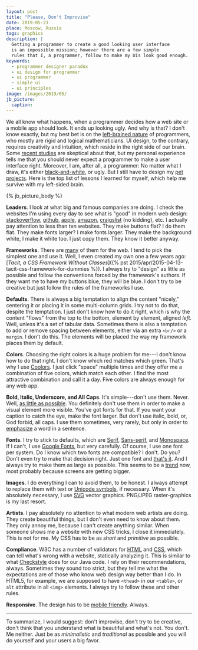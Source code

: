 ```yaml
---
layout: post
title: "Please, Don't Improvise"
date: 2019-05-21
place: Moscow, Russia
tags: graphics
description: |
  Getting a programmer to create a good looking user interface
  is an impossible mission; however there are a few simple
  rules that I, a programmer, follow to make my UIs look good enough.
keywords:
  - programmer designer paradox
  - ui design for programmer
  - ui programmer
  - simple ui
  - ui principles
image: /images/2019/05/
jb_picture:
  caption:
---
```


We all know what happens, when a programmer decides how a web site
or a mobile app should look. It ends up looking ugly. And why is that? I don't know exactly,
but my best bet is on the [left-brained nature](https://www.linkedin.com/pulse/left-brain-vs-right-brain-developers-warren-gwartney/)
of programmers, who mostly are rigid and logical mathematicians. UI design, to the contrary,
requires creativity and intuition, which reside in the right side of our brain.
Some [recent studies](https://www.fastcompany.com/3029364/this-is-your-brain-on-code-according-to-functional-mri-imaging)
are skeptical about that, but my personal experience tells me that you should never expect
a programmer to make a user interface right.
Moreover, I am, after all, a programmer: No matter what I draw, it's either
[black-and-white](/paintings.html), or ugly.
But I still have to design my [pet projects](/pets.html).
Here is the top list of lessons I learned for myself, which help me survive
with my left-sided brain.

<!--more-->

{% jb_picture_body %}

**Leaders**.
I look at what big and famous companies are doing. I check the websites
I'm using every day to see what is "good" in modern web design:
[stackoverflow](https://stackoverflow.com),
[github](https://github.com),
[apple](https://www.apple.com),
[amazon](https://www.amazon.com),
[craigslist](https://www.craigslist.org/) (no kidding), etc.
I actually pay attention to less than ten websites.
They make buttons flat? I do them flat. They make fonts larger? I make
fonts larger. They make the background white, I make it white too.
I just copy them. They know it better anyway.

**Frameworks**.
There are [many](https://github.com/troxler/awesome-css-frameworks) of them for
the web. I tend to pick the simplest one and use it. Well, I even created my own one
a few years ago: [_Tacit, a CSS Framework Without Classes_]({% pst 2015/apr/2015-04-13-tacit-css-framework-for-dummies %}).
I always try to "design" as little as possible and follow the
conventions forced by the framework's authors. If they want me to have my
buttons blue, they will be blue. I don't try to be creative but just follow
the rules of the frameworks I use.

**Defaults**.
There is always a big temptation to align the content "nicely,"
centering it or placing it in some multi-column grids. I try not to do
that, despite the temptation. I just don't know how to do it right,
which is why the content "flows" from the top to the bottom, element
by element, aligned _left_. Well, unless it's a set of tabular data.
Sometimes there is also a temptation to add or remove spacing between
elements, either via an extra `<br/>` or a `margin`. I don't do this.
The elements will be placed the way my framework places them by default.

**Colors**.
Choosing the right colors is a huge problem for me---I don't know how to do that right.
I don't know which red matches which green. That's why I use
[Coolors](https://coolors.co/app). I just click "space" multiple times and they
offer me a combination of five colors, which match each
other. I find the most attractive combination and call it a day. Five colors
are always enough for any web app.

**Bold, Italic, Underscore, and All Caps**.
It's simple---don't use them. Never. Well,
[as little as possible](https://practicaltypography.com/bold-or-italic.html).
You definitely don't use them in order to make a visual element more visible. You've got
fonts for that. If you want your caption to catch the eye, make the
font larger. But don't use italic, bold, or, God forbid, all caps. I use
them sometimes, very rarely, but only in order to
[emphasize](https://en.wikipedia.org/wiki/Emphasis_%28typography%29)
a word in a sentence.

**Fonts**.
I try to stick to defaults, which are
[Serif](https://en.wikipedia.org/wiki/Serif),
[Sans-serif](https://en.wikipedia.org/wiki/Sans-serif),
and [Monospace](https://en.wikipedia.org/wiki/Monospaced_font).
If I can't, I use [Google Fonts](https://fonts.google.com/),
but very carefully. Of course, I use one font per system.
Do I know which two fonts are compatible? I don't. Do you?
Don't even try to make that decision right. Just one font and
[that's it](https://www.quora.com/How-many-different-fonts-should-you-use-in-your-website).
And I always try to make them as large as possible. This seems to be a
[trend](https://blog.marvelapp.com/body-text-small/)
now, most probably because screens are getting bigger.

**Images**.
I do everything I can to avoid them, to be honest. I always attempt to
replace them with text or [Unicode symbols](https://en.wikipedia.org/wiki/List_of_Unicode_characters),
if necessary. When it's absolutely necessary, I use
[SVG](https://en.wikipedia.org/wiki/Scalable_Vector_Graphics) vector graphics.
PNG/JPEG raster-graphics is my last resort.

**Artists**.
I pay absolutely no attention to what modern web artists are doing.
They create beautiful things, but I don't even need to know about them.
They only annoy me, because I can't create anything similar. When someone
shows me a website with new CSS tricks, I close it immediately. This is not for
me. My CSS has to be as _short_ and _primitive_ as possible.

**Compliance**.
W3C has a number of validators for
[HTML](https://validator.w3.org/) and
[CSS](https://jigsaw.w3.org/css-validator/), which can tell what's
wrong with a website, statically analyzing it. This is similar to what
[Checkstyle](http://checkstyle.sourceforge.net/)
does for our Java code. I rely on their recommendations, always.
Sometimes they sound too strict, but they tell me what the expectations are
of those who know web design way better than I do.  In HTML5,
for example, we are supposed to have `<thead>` in our `<table>`, or `alt` attribute
in all `<img>` elements. I always try to follow these and other rules.

**Responsive**.
The design has to be [mobile friendly](https://en.wikipedia.org/wiki/Responsive_web_design).
Always.

<hr/>

To summarize, I would suggest: don't improvise, don't try to be
creative, don't think that you understand what is beautiful and what's not.
You don't. Me neither. Just be as _minimalistic_ and _traditional_ as possible
and you will do yourself and your users a big favor.
